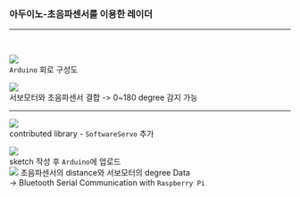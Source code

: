 ### 아두이노-초음파센서를 이용한 레이더
***
<br>


![](https://i.imgur.com/XqO68Xp.png)<br>
```Arduino``` 회로 구성도

![](https://i.imgur.com/EN2cH4x.png)<br>
 서보모터와 초음파센서 결합 
 -> 0~180 degree 감지 가능
 ****
![](https://i.imgur.com/TXaagwg.png)<br>
contributed library - ```SoftwareServo``` 추가


![](https://i.imgur.com/zJ3Rw6l.png)<br>
sketch 작성 후 ```Arduino```에 업로드
<br>
![](https://i.imgur.com/lRF2fQs.png)
초음파센서의 distance와 서보모터의 degree Data <br>
-> Bluetooth Serial Communication with ```Raspberry Pi```